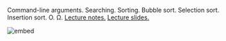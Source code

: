 Command-line arguments. Searching. Sorting. Bubble sort. Selection sort. Insertion sort. O. Ω. [Lecture notes.](http://cdn.cs50.net/2014/fall/lectures/3/m/notes3m/notes3m.html) [Lecture slides.](http://cdn.cs50.net/2014/fall/lectures/3/m/week3m.pdf)

![embed](https://www.youtube.com/embed/nEdFfBbmlp4)